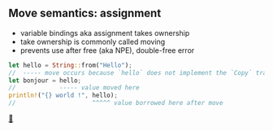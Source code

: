 ## Move semantics: assignment

* variable bindings aka assignment takes ownership
* take ownership is commonly called moving
* prevents use after free (aka NPE), double-free error

```rust
let hello = String::from("Hello");
//  ----- move occurs because `hello` does not implement the `Copy` trait
let bonjour = hello;
//            ----- value moved here
println!("{} world !", hello);
//                     ^^^^^ value borrowed here after move
```

[📒](https://doc.rust-lang.org/1.17.0/book/ownership.html#move-semantics)